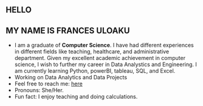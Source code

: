  ## HELLO 
 ## MY NAME IS FRANCES ULOAKU

- I am a graduate of **Computer Science**. I have had different experiences in different fields like teaching, healthcare, and administrative department.
Given my excellent academic achievement in computer science, I wish to further my career in Data Analystics and Engineering. I am currently learning Python, powerBI, tableau, SQL, and Excel. 
-  Working on Data Analytics and Data Projects  
-  Feel free to reach me: [here](https://www.linkedin.com/in/frances-uloaku-onwuegbu-991a15295/overlay/about-this-profile/?lipi=urn%3Ali%3Apage%3Ad_flagship3_profile_view_base%3BsINMvmrWTaWlh7Qtg8DrGQ%3D%3D)
-  Pronouns: She/Her.
-  Fun fact: I enjoy teaching and doing calculations.

